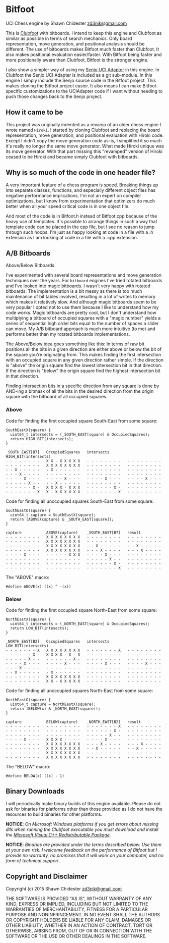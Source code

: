 Bitfoot
=======

UCI Chess engine by Shawn Chidester <zd3nik@gmail.com>

This is [Clubfoot](https://github.com/zd3nik/Clubfoot) with bitboards.  I intend to keep this engine and Clubfoot as similar as possible in terms of search mechanics.  Only board representation, move generation, and positional analysis should be different.  The use of bitboards makes Bitfoot much faster than Clubfoot.  It also makes positional evaluation easier/faster.  With Bitfoot being faster and more positionally aware than Clubfoot, Bitfoot is the stronger engine.

I also show a simpler way of using my [Senjo UCI Adapter](https://github.com/zd3nik/SenjoUCIAdapter) in this engine.  In Clubfoot the Senjo UCI Adapter is included as a git sub-module.  In this engine I simply include the Senjo source code in the Bitfoot project.  This makes cloning the Bitfoot project easier.  It also means I can make Bitfoot-specific customizations to the UCIAdapter code if I want without needing to push those changes back to the Senjo project.

How it came to be
-----------------

This project was originally indented as a revamp of an older chess engine I wrote named `Hiroki`.  I started by cloning Clubfoot and replacing the board representation, move generation, and positional evaluation with Hiroki code.  Except I didn't copy the move generation code as-is, I simplified it so much it's really no longer the same move generator.  What made Hiroki unique was its move generator.  With that part missing this "revamped" version of Hiroki ceased to be Hiroki and became simply Clubfoot with bitboards.

Why is so much of the code in one header file?
----------------------------------------------

A very important feature of a chess program is speed.  Breaking things up into separate classes, functions, and especially different object files has negative performance implications.  I'm not an expert on compiler optimizations, but I know from experimentation that optimizers do much better when all your speed critical code is in one object file.

And most of the code is in Bitfoot.h instead of Bitfoot.cpp because of the heavy use of templates.  It's possible to arrange things in such a way that template code can be placed in the cpp file, but I see no reason to jump through such hoops.  I'm just as happy looking at code in a file with a .h extension as I am looking at code in a file with a .cpp extension.

A/B Bitboards
-------------

Above/Below Bitboards.

I've experimented with several board representations and move generation techniques over the years.  For `bitboard` engines I've tried rotated bitboards and I've looked into magic bitboards.  I wasn't very happy with rotated bitboards.  The implementation is a bit messy as there is too much maintenance of bit tables involved, resulting in a lot of writes to memory which makes it relatively slow.  And although magic bitboards seem to be very popular I opted not to use them because I like to understand how my code works.  Magic bitboards are pretty cool, but I don't understand how multiplying a bitboard of occupied squares with a "magic number" yields a series of sequential high order bits equal to the number of spaces a slider can move.  My A/B bitboard approach is much more intuitive (to me) and performs better than my rotated bitboards implementations.

The Above/Below idea goes something like this:  In terms of raw bit positions all the bits in a given direction are either above or below the bit of the square you're originating from.  This makes finding the first intersection with an occupied square in any given direction rather simple.  If the direction is "above" the origin square find the lowest intersection bit in that direction.  If the direction is "below" the origin square find the highest intersection bit in that direction.

Finding intersection bits in a specific direction from any square is done by AND-ing a bitmask of all the bits in the desired direction from the origin square with the bitboard of all occupied squares.

### Above

Code for finding the first occupied square South-East from some square:

    SouthEastX(square) {
      uint64_t intersects = (_SOUTH_EAST[square] & OccupiedSquares);
      return HIGH_BIT(intersects);
    }

    _SOUTH_EAST[B7]   OccupiedSquares   intersects        HIGH_BIT(intersects)
    - - - - - - - -   X X - X X X X X   - - - - - - - -   - - - - - - - -
    - - - - - - - -   X X X X X X X X   - - - - - - - -   - - - - - - - -
    - - X - - - - -   - X - - - - - -   - - - - - - - -   - - - - - - - -
    - - - X - - - -   - - - - - - - -   - - - - - - - -   - - - - - - - -
    - - - - X - - -   - - - - X - - -   - - - - X - - -   - - - - X - - -
    - - - - - X - -   - - X - - - - -   - - - - - - - -   - - - - - - - -
    - - - - - - X -   X X X X - X X X   - - - - - - X -   - - - - - - - -
    - - - - - - - X   X - X X X X X X   - - - - - - - X   - - - - - - - -
    
Code for finding all unoccupied squares South-East from some square:

    SouthEastO(square) {
      uint64_t capture = SouthEastX(square);
      return (ABOVE(capture) & _SOUTH_EAST[square]);
    }

    capture           ABOVE(capture)    _SOUTH_EAST[B7]   result
    - - - - - - - -   X X X X X X X X   - - - - - - - -   - - - - - - - -
    - - - - - - - -   X X X X X X X X   - - - - - - - -   - - - - - - - -
    - - - - - - - -   X X X X X X X X   - - X - - - - -   - - X - - - - -
    - - - - - - - -   X X X X X X X X   - - - X - - - -   - - - X - - - -
    - - - - X - - -   - - - - - X X X   - - - - X - - -   - - - - - - - -
    - - - - - - - -   - - - - - - - -   - - - - - X - -   - - - - - - - -
    - - - - - - - -   - - - - - - - -   - - - - - - X -   - - - - - - - -
    - - - - - - - -   - - - - - - - -   - - - - - - - X   - - - - - - - -

The "ABOVE" macro:

    #define ABOVE(x) ((x) ^ -(x))

### Below

Code for finding the first occupied square North-East from some square:

    NorthEastX(square) {
      uint64_t intersects = (_NORTH_EAST[square] & OccupiedSquares);
      return LOW_BIT(intesects);
    }

    _NORTH_EAST[B2]   OccupiedSquares   intersects        LOW_BIT(intersects)
    - - - - - - - X   X X X X X X X X   - - - - - - - X   - - - - - - - -
    - - - - - - X -   X X X X - X - X   - - - - - - - -   - - - - - - - -
    - - - - - X - -   - - - - - - X -   - - - - - - - -   - - - - - - - -
    - - - - X - - -   - - - - X - - -   - - - - X - - -   - - - - X - - -
    - - - X - - - -   - - - - - - - -   - - - - - - - -   - - - - - - - -
    - - X - - - - -   - X - - - - - -   - - - - - - - -   - - - - - - - -
    - - - - - - - -   X X X X X X X X   - - - - - - - -   - - - - - - - -
    - - - - - - - -   X X - X X X X X   - - - - - - - -   - - - - - - - -

Code for finding all unoccupied squares North-East from some square:

    NorthEastO(square) {
      uint64_t capture = NorthEastX(square);
      return (BELOW(x) & _NORTH_EAST[square]);
    }

    capture           BELOW(capture)    _NORTH_EAST[B2]   result
    - - - - - - - -   - - - - - - - -   - - - - - - - X   - - - - - - - -
    - - - - - - - -   - - - - - - - -   - - - - - - X -   - - - - - - - -
    - - - - - - - -   - - - - - - - -   - - - - - X - -   - - - - - - - -
    - - - - X - - -   X X X X - - - -   - - - - X - - -   - - - - - - - -
    - - - - - - - -   X X X X X X X X   - - - X - - - -   - - - X - - - -
    - - - - - - - -   X X X X X X X X   - - X - - - - -   - - X - - - - -
    - - - - - - - -   X X X X X X X X   - - - - - - - -   - - - - - - - -
    - - - - - - - -   X X X X X X X X   - - - - - - - -   - - - - - - - -

The "BELOW" macro:

    #define BELOW(x) ((x) - 1)

Binary Downloads
----------------

I will periodically make binary builds of this engine available.  Please do not ask for binaries for platforms other than those provided as I do not have the resources to build binaries for other platforms.

**NOTICE**: *On Microsoft Windows platforms if you get errors about missing dlls when running the Clubfoot executable you must download and install the [Microsoft Visual C++ Redistributable Package](http://www.microsoft.com/en-us/download/details.aspx?id=40784).*

**NOTICE**: *Binaries are provided under the terms described below.  Use them at your own risk.  I welcome feedback on the performance of Bitfoot but I provide no warranty, no promises that it will work on your computer, and no form of technical support.*

Copyright and Disclaimer
------------------------

Copyright (c) 2015 Shawn Chidester <zd3nik@gmail.com>

THE SOFTWARE IS PROVIDED "AS IS", WITHOUT WARRANTY OF ANY KIND, EXPRESS OR
IMPLIED, INCLUDING BUT NOT LIMITED TO THE WARRANTIES OF MERCHANTABILITY,
FITNESS FOR A PARTICULAR PURPOSE AND NONINFRINGEMENT. IN NO EVENT SHALL THE
AUTHORS OR COPYRIGHT HOLDERS BE LIABLE FOR ANY CLAIM, DAMAGES OR OTHER
LIABILITY, WHETHER IN AN ACTION OF CONTRACT, TORT OR OTHERWISE, ARISING FROM,
OUT OF OR IN CONNECTION WITH THE SOFTWARE OR THE USE OR OTHER DEALINGS IN
THE SOFTWARE.
